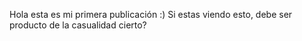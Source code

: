 Hola esta es mi primera publicación :)
Si estas viendo esto, debe ser producto de la casualidad cierto?
